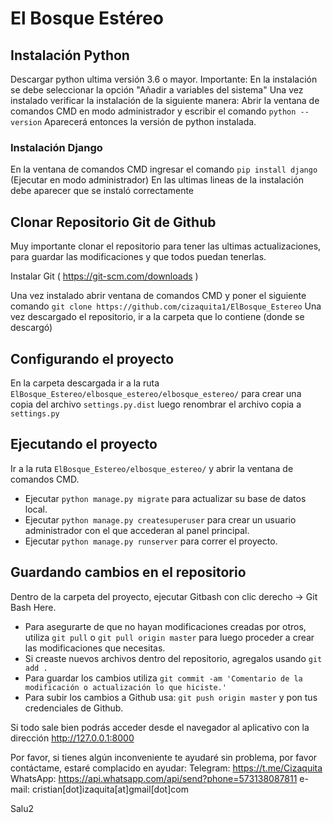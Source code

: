 # El Bosque Estéreo


## Instalación Python

Descargar python ultima versión 3.6 o mayor. Importante: En la instalación se debe seleccionar la opción "Añadir a variables del sistema"
Una vez instalado verificar la instalación de la siguiente manera:
  Abrir la ventana de comandos CMD en modo administrador y escribir el comando `python --version`
  Aparecerá entonces la versión de python instalada.
  
### Instalación Django

En la ventana de comandos CMD ingresar el comando `pip install django` (Ejecutar en modo administrador)
En las ultimas lineas de la instalación debe aparecer que se instaló correctamente


## Clonar Repositorio Git de Github

Muy importante clonar el repositorio para tener las ultimas actualizaciones, para guardar las modificaciones y que todos puedan tenerlas.

Instalar Git ( https://git-scm.com/downloads )

Una vez instalado abrir ventana de comandos CMD y poner el siguiente comando `git clone https://github.com/cizaquita1/ElBosque_Estereo`
Una vez descargado el repositorio, ir a la carpeta que lo contiene (donde se descargó)


## Configurando el proyecto

En la carpeta descargada ir a la ruta `ElBosque_Estereo/elbosque_estereo/elbosque_estereo/` para crear una copia del archivo `settings.py.dist` luego renombrar el archivo copia a `settings.py`


## Ejecutando el proyecto

Ir a la ruta `ElBosque_Estereo/elbosque_estereo/` y abrir la ventana de comandos CMD.
* Ejecutar `python manage.py migrate` para actualizar su base de datos local.
* Ejecutar `python manage.py createsuperuser` para crear un usuario administrador con el que accederan al panel principal.
* Ejecutar `python manage.py runserver` para correr el proyecto.


## Guardando cambios en el repositorio

Dentro de la carpeta del proyecto, ejecutar Gitbash con clic derecho -> Git Bash Here.
* Para asegurarte de que no hayan modificaciones creadas por otros, utiliza `git pull` o `git pull origin master` para luego proceder a crear las modificaciones que necesitas.
* Si creaste nuevos archivos dentro del repositorio, agregalos usando `git add .`
* Para guardar los cambios utiliza `git commit -am 'Comentario de la modificación o actualización lo que hiciste.'`
* Para subir los cambios a Github usa: `git push origin master` y pon tus credenciales de Github.

Si todo sale bien podrás acceder desde el navegador al aplicativo con la dirección http://127.0.0.1:8000

Por favor, si tienes algún inconveniente te ayudaré sin problema, por favor contáctame, estaré complacido en ayudar:
Telegram: https://t.me/Cizaquita
WhatsApp: https://api.whatsapp.com/api/send?phone=573138087811
e-mail: cristian[dot]izaquita[at]gmail[dot]com

Salu2

